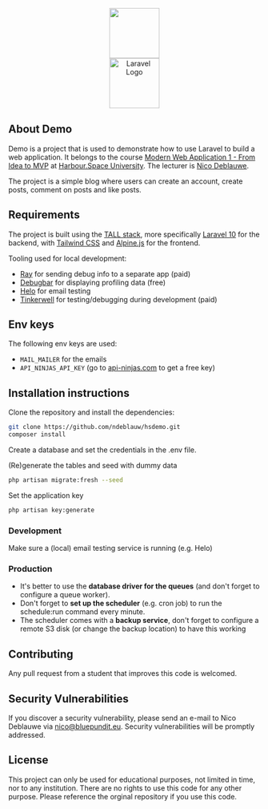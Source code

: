 <p align="center">
    <a href="https://bluepundit.eu" target="_blank"><img src="https://bluepundit.eu/img/bluepundit-logo-pundit.png?1" height="100"></a><br>
    <a href="https://harbour.space" target="_blank"><img src="https://upload.wikimedia.org/wikipedia/commons/thumb/d/dc/Harbour.Space_Logo_2.png/800px-Harbour.Space_Logo_2.png" height="100" alt="Laravel Logo"></a></p>

## About Demo
Demo is a project that is used to demonstrate how to use Laravel to build a web
application.
It belongs to the course [Modern Web Application 1 - From Idea to MVP](https://harbour.space/computer-science/courses/modern-web-application-1-nico-deblauwe-946) at [Harbour.Space University](https://harbour.space/).
The lecturer is [Nico Deblauwe](https://bluepundit.eu).

The project is a simple blog where users can create an account, create posts, comment on posts and like posts.

## Requirements
The project is built using the [TALL stack](https://tallstack.dev/), more specifically [Laravel 10](https://laravel.com) for the backend,
with [Tailwind CSS](https://tailwindcss.com/)
and [Alpine.js](https://alpinejs.dev/) for the frontend.

Tooling used for local development:
- [Ray](https://myray.app) for sending debug info to a separate app (paid)
- [Debugbar](https://github.com/barryvdh/laravel-debugbar) for displaying profiling data (free)
- [Helo](https://usehelo.com/) for email testing
- [Tinkerwell](https://tinkerwell.app/) for testing/debugging during development (paid)

## Env keys
The following env keys are used:
- `MAIL_MAILER` for the emails
- `API_NINJAS_API_KEY` (go to [api-ninjas.com](https://api-ninjas.com/) to get a free key)


## Installation instructions
Clone the repository and install the dependencies:

```sh
git clone https://github.com/ndeblauw/hsdemo.git
composer install
```
Create a database and set the credentials in the .env file.

(Re)generate the tables and seed with dummy data
```sh
php artisan migrate:fresh --seed
```
Set the application key
```sh
php artisan key:generate
```

### Development
Make sure a (local) email testing service is running (e.g. Helo)

### Production
- It's better to use the **database driver for the queues** (and don't forget to configure a queue worker).
- Don't forget to **set up the scheduler** (e.g. cron job) to run the schedule:run command every minute.
- The scheduler comes with a **backup service**, don't forget to configure a remote S3 disk (or change the backup location) to have this working

## Contributing
Any pull request from a student that improves this code is welcomed.

## Security Vulnerabilities
If you discover a security vulnerability, please send an e-mail to Nico Deblauwe via [nico@bluepundit.eu](mailto:nico@bluepundit.eu).
Security vulnerabilities will be promptly addressed.

## License
This project can only be used for educational purposes, not limited in time, nor to any institution. There are no rights to use this code for any other purpose. Please reference the orginal repository if you use this code.

